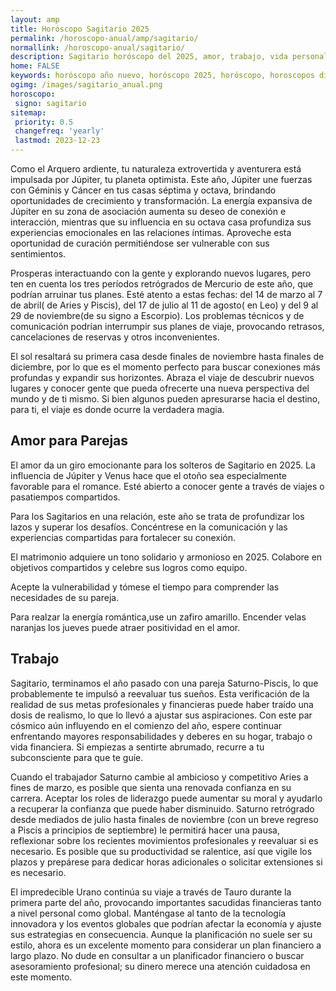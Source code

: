 ```yaml
---
layout: amp
title: Horóscopo Sagitario 2025 
permalink: /horoscopo-anual/amp/sagitario/
normallink: /horoscopo-anual/sagitario/
description: Sagitario horóscopo del 2025, amor, trabajo, vida personal. Todas las predicciones para Sagitario 2025 gratis. Disfruta este año nuevo.
home: FALSE
keywords: horóscopo año nuevo, horóscopo 2025, horóscopo, horoscopos diarios gratis del dia de hoy, horóscopo diario gratis,horóscopo ano nuevo 2025, horóscopo esperanza gracia, horoscopo Sagitario 2025, horoscop, horóscopos gratis, horoscopo Sagitario, horoscopo Sagitario 2025 gratis, Tarot, Astrologia, Zodíaco, Sagitario, horoscopo gratis,tarot en femenino,videncia gratuita,horoscopos gratuitos,horóscopos, astrologia,videncia gratis
ogimg: /images/sagitario_anual.png
horoscopo:
 signo: sagitario
sitemap:
 priority: 0.5
 changefreq: 'yearly'
 lastmod: 2023-12-23
---
```





Como el Arquero ardiente, tu naturaleza extrovertida y aventurera está impulsada por Júpiter, tu planeta optimista. Este año, Júpiter une fuerzas con Géminis y Cáncer en tus casas séptima y octava, brindando oportunidades de crecimiento y transformación. La energía expansiva de Júpiter en su zona de asociación aumenta su deseo de conexión e interacción, mientras que su influencia en su octava casa profundiza sus experiencias emocionales en las relaciones íntimas. Aproveche esta oportunidad de curación permitiéndose ser vulnerable con sus sentimientos.

Prosperas interactuando con la gente y explorando nuevos lugares, pero ten en cuenta los tres períodos retrógrados de Mercurio de este año, que podrían arruinar tus planes. Esté atento a estas fechas: del 14 de marzo al 7 de abril( de Aries y Piscis), del 17 de julio al 11 de agosto( en Leo) y del 9 al 29 de noviembre(de su signo a Escorpio). Los problemas técnicos y de comunicación podrían interrumpir sus planes de viaje, provocando retrasos, cancelaciones de reservas y otros inconvenientes.

El sol resaltará su primera casa desde finales de noviembre hasta finales de diciembre, por lo que es el momento perfecto para buscar conexiones más profundas y expandir sus horizontes. Abraza el viaje de descubrir nuevos lugares y conocer gente que pueda ofrecerte una nueva perspectiva del mundo y de ti mismo. Si bien algunos pueden apresurarse hacia el destino, para ti, el viaje es donde ocurre la verdadera magia.

## Amor para Parejas

El amor da un giro emocionante para los solteros de Sagitario en 2025. La influencia de Júpiter y Venus hace que el otoño sea especialmente favorable para el romance. Esté abierto a conocer gente a través de viajes o pasatiempos compartidos.

Para los Sagitarios en una relación, este año se trata de profundizar los lazos y superar los desafíos. Concéntrese en la comunicación y las experiencias compartidas para fortalecer su conexión.

El matrimonio adquiere un tono solidario y armonioso en 2025. Colabore en objetivos compartidos y celebre sus logros como equipo.

Acepte la vulnerabilidad y tómese el tiempo para comprender las necesidades de su pareja.

Para realzar la energía romántica,use un zafiro amarillo. Encender velas naranjas los jueves puede atraer positividad en el amor.

## Trabajo

Sagitario, terminamos el año pasado con una pareja Saturno-Piscis, lo que probablemente te impulsó a reevaluar tus sueños. Esta verificación de la realidad de sus metas profesionales y financieras puede haber traído una dosis de realismo, lo que lo llevó a ajustar sus aspiraciones. Con este par cósmico aún influyendo en el comienzo del año, espere continuar enfrentando mayores responsabilidades y deberes en su hogar, trabajo o vida financiera. Si empiezas a sentirte abrumado, recurre a tu subconsciente para que te guíe.

Cuando el trabajador Saturno cambie al ambicioso y competitivo Aries a fines de marzo, es posible que sienta una renovada confianza en su carrera. Aceptar los roles de liderazgo puede aumentar su moral y ayudarlo a recuperar la confianza que puede haber disminuido. Saturno retrógrado desde mediados de julio hasta finales de noviembre (con un breve regreso a Piscis a principios de septiembre) le permitirá hacer una pausa, reflexionar sobre los recientes movimientos profesionales y reevaluar si es necesario. Es posible que su productividad se ralentice, así que vigile los plazos y prepárese para dedicar horas adicionales o solicitar extensiones si es necesario.

El impredecible Urano continúa su viaje a través de Tauro durante la primera parte del año, provocando importantes sacudidas financieras tanto a nivel personal como global. Manténgase al tanto de la tecnología innovadora y los eventos globales que podrían afectar la economía y ajuste sus estrategias en consecuencia. Aunque la planificación no suele ser su estilo, ahora es un excelente momento para considerar un plan financiero a largo plazo. No dude en consultar a un planificador financiero o buscar asesoramiento profesional; su dinero merece una atención cuidadosa en este momento.